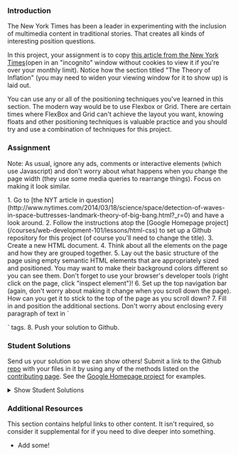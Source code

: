 ### Introduction

The New York Times has been a leader in experimenting with the inclusion of multimedia content in traditional stories.  That creates all kinds of interesting position questions.

In this project, your assignment is to copy [this article from the New York Times](http://www.nytimes.com/2014/03/18/science/space/detection-of-waves-in-space-buttresses-landmark-theory-of-big-bang.html?_r=0)(open in an "incognito" window without cookies to view it if you're over your monthly limit).  Notice how the section titled "The Theory of Inflation" (you may need to widen your viewing window for it to show up) is laid out.

You can use any or all of the positioning techniques you've learned in this section. The modern way would be to use Flexbox or Grid. There are certain times where FlexBox and Grid can't achieve the layout you want, knowing floats and other positioning techniques is valuable practice and you should try and use a combination of techniques for this project.

### Assignment
Note: As usual, ignore any ads, comments or interactive elements (which use Javascript) and don't worry about what happens when you change the page width (they use some media queries to rearrange things).  Focus on making it look similar.

<div class="lesson-content__panel" markdown="1">
1. Go to [the NYT article in question](http://www.nytimes.com/2014/03/18/science/space/detection-of-waves-in-space-buttresses-landmark-theory-of-big-bang.html?_r=0) and have a look around.
2. Follow the instructions atop the [Google Homepage project](/courses/web-development-101/lessons/html-css) to set up a Github repository for this project (of course you'll need to change the title).
3. Create a new HTML document.
4. Think about all the elements on the page and how they are grouped together.
5. Lay out the basic structure of the page using empty semantic HTML elements that are appropriately sized and positioned.  You may want to make their background colors different so you can see them.  Don't forget to use your browser's developer tools (right click on the page, click "inspect element")!
6. Set up the top navigation bar (again, don't worry about making it change when you scroll down the page).  How can you get it to stick to the top of the page as you scroll down?
7. Fill in and position the additional sections.  Don't worry about enclosing every paragraph of text in `<p>` tags.
8. Push your solution to Github.
</div>

### Student Solutions
Send us your solution so we can show others! Submit a link to the Github [repo](https://github.com/TheOdinProject/curriculum/blob/master/html_css/project_positioning.md) with your files in it by using any of the methods listed on the [contributing page](http://github.com/TheOdinProject/curriculum/blob/master/contributing.md).  See the [Google Homepage project](/courses/web-development-101/lessons/html-css) for examples.

<details markdown="block">
  <summary> Show Student Solutions </summary>

* Add your solution below this line!
* [descholar's solution](https://github.com/descholar-ceo/clone-nyt-article-page) - [View it in Browser](https://serene-hopper-cb63b8.netlify.app/)
* [Run After's solution](https://github.com/run-after/nyt-article) - [View in Browser](https://run-after.github.io/nyt-article/)
* [skele-666's Solution](https://github.com/skele-666/new-york-times) - [View in Browser](https://skele-666.github.io/new-york-times/)
* [Alexander Nitiola's Solution](https://github.com/TheCre8tor/nyt_website_clone) - [View in Browser](https://thecre8tor.github.io/nyt_website_clone/)
* [Lekunze Stanley Enow's Solution](https://happiguru.github.io/PositioningandFloatingElements/)
* [Witah Georjane's Solution](https://github.com/Georjane/New-York-Times-Article.git) - [View in Browser](https://raw.githack.com/Georjane/New-York-Times-Article/feature_NY_Times_Article/index.html)
* [Andres Ruiz's Solution](https://github.com/Andrsrz/newyork-clone) - [View in Browser](https://andrsrz.github.io/newyork-clone/)
* [Haroon Abdulrazaq's Solution](https://github.com/DejazmachMolla/newyork_times) - [View in Browser](https://dejazmachmolla.github.io/newyork_times/)
* [Jose Salvador's Solution](https://github.com/Jsalvadorpp/nytimes-html) - [View in Browser](https://jsalvadorpp.github.io/nytimes-html/)
* [kaliberpoziomka's solution](https://github.com/kaliberpoziomka/nytimesArticle) - [View in Browser](https://kaliberpoziomka.github.io/nytimesArticle/)
* [Uduak Essien's solution](https://github.com/acushlakoncept/newyork_times_clone) - [View in Browser](https://acushlakoncept.github.io/newyork_times_clone/)
* [Andrea's solution](https://github.com/fioriandrea/nyt-article) - [View in Browser](https://fioriandrea.github.io/nyt-article/)
* [Mikael's solution](https://github.com/Mikearaya/new-york-times-clone) - [View in Browser](https://mikearaya.github.io/new-york-times-clone/)
* [Julio's solution](https://github.com/julio22b/nyt-article-clone/) - [View in Browser](https://julio22b.github.io/nyt-article-clone/)
* [Andrija Jelenkovic's Solution](https://github.com/Amdrija/newYorkTimesClone) - [View in Browser](https://amdrija.github.io/newYorkTimesClone/)
* [Morghan's Solution](https://github.com/morghan102/positioning_nyt_article)
* [Rarysson's Solution](https://github.com/rarysson/nyt-article) - [View in Browser](https://rarysson.github.io/nyt-article/)
* [Johongirr's Solution](https://github.com/Johongirr/NYT-website-copy) - [View in Browser](https://johongirr.github.io/NYT-website-copy/)
* [Estela's Solution](https://estelajimero.github.io/positioning-floating/) - [View in Browser](https://estelajimero.github.io/positioning-floating/)
* [Igorashs's Solution](https://github.com/igorashs/positioning-and-floating-elements) - [View in Browser](https://igorashs.github.io/positioning-and-floating-elements/)
* [Zakariye's Solution](https://github.com/ZYusuf10/curriculum) - [View in Browser](https://zyusuf10.github.io/flex_practice/timesClone.html)
* [Basskip's Solution](https://github.com/Basskip/times-article-html-css) - [View in Browser](https://basskip.com/times-article-html-css/)
* [Marian & Ivancito's Solution](https://github.com/mariancristu/New-York-Times-Clone) - [View in Browser](https://mariancristu.github.io/New-York-Times-Clone/)
* [Nurislam & Carlos Anriquez's Solution](https://github.com/nurislam-ab/positioning_and_floating_elements) - [View in Browser](https://nurislam-ab.github.io/positioning_and_floating_elements/index.html)
* [Ashish's Solution](https://github.com/CodersGas/article-layout) - [View in Browser](https://codersgas.github.io/article-layout/home-page.html)
* [Katarzyna Kaswen-Wilk's Solution](https://github.com/kikupiku/new-york-times-copy) - [View in Browser](https://kikupiku.github.io/new-york-times-copy/)
* [Raiko's solution](https://github.com/Cypher0/odin-positioning-floating) - [View in Browser](https://cypher0.github.io/odin-positioning-floating/)
* [Christian's Solution](https://github.com/Cabonilla/nyt_replica) - [View in Browser](https://cabonilla.github.io/nyt_replica/)
* [Braxton's Solution](https://github.com/braxtonlemmon/nyt-clone) - [View in Browser](https://braxtonlemmon.github.io/nyt-clone/)
* [Muhammad Ahmad's Solution](https://github.com/thisisMAhmad/nyt-article) - [View in Browser](https://thisismahmad.github.io/nyt-article/)
* [Leticia's Solution](https://github.com/gradiva/odin-fullstack-javascript/tree/master/03-HTML_and_CSS/03-CSS/01-Positioning_and_Floating_Elements/ny-times-clone) - [View in Browser](https://gradiva.github.io/ny-times-clone/)
* [David Auza's and Eduardo Reis's Solution](https://github.com/davidauza-engineer/Positioning-and-Floating-Elements) - [View in Browser](https://davidauza-engineer.github.io/Positioning-and-Floating-Elements/)
* [Gabriel's Solution](https://github.com/gabytzubaws/nyt_article_odin) - [View in Browser](https://gabytzubaws.github.io/nyt_article_odin/)
* [Kevin Vuong's solution](https://github.com/fffear/positioning_and_floating_elements) - [View in Browser](https://fffear.github.io/positioning_and_floating_elements/)
* [Lucila Pastore's Solution](https://github.com/lucilapastore/new-york-times-clone) - [View in Browser](https://lucilapastore.github.io/new-york-times-clone/)
* [Solodov's solution](https://github.com/solodov-dev/top-nyt) - [View in Browser](https://solodov-dev.github.io/top-nyt/)
* [David Tan's solution](https://github.com/davecmd/NYT-space-article-replica) - [View in Browser](https://davecmd.github.io/NYT-space-article-replica/)
* [Jitendra Rathore's solution](https://github.com/jitendrrathore/positioning-and-floating-elements) - [View in Browser](https://jitendrrathore.github.io/positioning-and-floating-elements)
* [Carmine Grossi's solution](https://github.com/cgrossi/odin-project-positioning-project) - [View in Browser](https://cgrossi.github.io/odin-project-positioning-project/)
* [Sampajanno's solution](https://github.com/Sampajanno/floating-positioning) - [View in Browser](https://sampajanno.github.io/floating-positioning/)
* [bcikota's solution](https://github.com/bcikota/the_NYT_article) - [View in Browser](https://bcikota.github.io/the_NYT_article/)
* [Ohlie's solution](https://github.com/lco1220/nyt_article) - [View in Browser](https://lco1220.github.io/nyt_article/)
* [Bola Buari's solution](https://github.com/bolah2009/nyt-clone) - [View in Browser](https://bolah2009.github.io/nyt-clone/)
* [Jason McKee's solution](https://github.com/jttmckee/nyt-pretend.git) - [View in Browser](https://jttmckee.github.io/nyt-pretend/index.html)
* [Ricala's solution](https://github.com/Ricala/NYT-article-clone) - [View in Browser](https://ricala.github.io/NYT-article-clone/)
* [Bojo's solution](https://github.com/BojoZahariev/NY_Times_article) - [View in Browser](https://bojozahariev.github.io/NY_Times_article/)
* [ARaut9's solution](https://github.com/ARaut9/nyt_Article_clone) - [View in Browser](https://araut9.github.io/nyt_Article_clone/)
* [N00bG1rl's solution](https://github.com/N00bG1rl/article) - [View in Browser](https://n00bg1rl.github.io/article/)
* [Max Garber's solution](https://github.com/bubblebooy/Odin-HTML5andCSS3) - [View in Browser](https://bubblebooy.github.io/Odin-HTML5andCSS3/detection-of-waves-in-space-buttresses-landmark-theory-of-big-bang.html)
* [Bojana Karakacev's solution](https://github.com/bojana12/positions-and-floats-css) - [View in Browser](https://bojana12.github.io/positions-and-floats-css/)
* [Chris MacSwan's solution](https://github.com/cmacswan07/nyt-article) - [View in Browser](https://cmacswan07.github.io/nyt-article/index.html)
* [Javier Machin's solution](https://github.com/Javier-Machin/NYT-article) - [View in Browser](https://javier-machin.github.io/NYT-article/)
* [Qin's solution](https://github.com/hyathynth/NYT_article) - [View in Browser](https://hyathynth.github.io/NYT_article/)
* [Yakherder's solution](https://github.com/yakherder614/NYT-clone) - [View in Browser](https://yakherder614.github.io/NYT-clone/)
* [SarfrazAnjum's Solution](https://github.com/SarfrazAnjum/TOP_Positioning-and-Floating-Elements) - [View in Browser](https://sarfrazanjum.github.io/TOP_Positioning-and-Floating-Elements/)
* [nmac's Solution](https://github.com/nmacawile/new-york-times-layout) - [Preview](https://htmlpreview.github.io/?https://github.com/nmacawile/new-york-times-layout/blob/master/index.html)
* [Henry Kirya's Solution](https://github.com/harrika/nyt) - [View in Browser](https://harrika.github.io/nyt/)
* [walnutdust's solution](https://github.com/walnutdust/new-york-times) - [View in Browser](https://walnutdust.github.io/new-york-times/)
* [theghall's Solution](https://github.com/theghall/odin-nyt) - [View in Browser](https://theghall.github.io/odin-nyt/)
* [Jmooree30's Solution](https://github.com/jmooree30/new-york-times) - [View in Browser](https://jmooree30.github.io/new-york-times/)
* [Jonathan Yiv's Solution](https://github.com/JonathanYiv/nytimes-article-page) - [View in Browser](https://jonathanyiv.github.io/nytimes-article-page/)
* [holdercp's Solution](https://github.com/holdercp/nyt-layout) - [View in Browser](https://holdercp.github.io/nyt-layout/)
* [yilmazgunalp's Solution](https://github.com/yilmazgunalp/nyt) - [View in Browser](https://yilmazgunalp.github.io/nyt/)
* [Jeff's Solution](https://github.com/jmbothe/nyt-article) - [View in Browser](https://jmbothe.github.io/nyt-article/)
* [Andrew's Solution](https://github.com/andrewr224/ny_times) - [View in Browser](https://andrewr224.github.io/ny_times/)
* [Axel’s Solution](https://github.com/afuh/new-york-times) - [View in Browser](https://afuh.github.io/new-york-times/)
* [Jan Pilik's solution](https://github.com/Vjii/new_york_times_project) - [View in Browser](https://vjii.github.io/new_york_times_project/)
* [Rhys B's Solution](https://github.com/105ron/nyt-article) - [View in Browser](https://105ron.github.io/nyt-article/)
* [Pawel R's Solution](https://github.com/PawelRokosz/PositioningElements) - [View in Browser](https://htmlpreview.github.io/?https://github.com/PawelRokosz/PositioningElements/blob/master/index.html)
* [Shouvik Roy's Solution](https://github.com/royshouvik/newyorktimes) - [View in Browser](http://htmlpreview.github.io/?https://github.com/royshouvik/newyorktimes/blob/master/index.html)
* [Meher Chandan's Solution](https://github.com/meherchandan/NewYorkTimes) - [View in Browser](http://htmlpreview.github.io/?https://github.com/meherchandan/NewYorkTimes/blob/master/index.html)
* [Artur Janik's Solution](https://github.com/ArturJanik/ProjectNYT) - [View in Browser](http://htmlpreview.github.io/?https://github.com/ArturJanik/ProjectNYT/blob/master/index2.html)
* [Ryan Jordan's Solution](https://github.com/krjordan/odin-project/tree/master/nyt-project) - [View in Browser](http://htmlpreview.github.io/?https://github.com/krjordan/odin-project/tree/master/nyt-project/index.html)
* [Frank Peelen's Solution](https://github.com/FrankPeelen/New-York-Times-CSS) - [View in Browser](https://rawgit.com/FrankPeelen/New-York-Times-CSS/master/detection-of-waves-in-space-buttresses-landmark-theory-of-big-bang.html)
* [AyeSea's Solution](https://github.com/AyeSea/nytimes-css) - [View in Browser](https://htmlpreview.github.io/?https://github.com/AyeSea/nytimes-css/blob/master/index.html)
* [Dominik Stodolny's Solution](https://github.com/dstodolny/nyt-article) - [View in Browser](https://htmlpreview.github.io/?https://github.com/dstodolny/nyt-article/blob/master/index.html)
* [AtActionPark's Solution](https://github.com/AtActionPark/odin_positioning_and_floating_elements) - [View in Browser](https://htmlpreview.github.io/?https://github.com/AtActionPark/odin_positioning_and_floating_elements/blob/master/main.html)
* [Voreny's Solution](https://github.com/Gelio/nyt-news-layout) - [View in Browser](http://gelio.github.io/nyt-news-layout/)
* [Dusan Milosavljevic's Solution](https://github.com/dusanmilosavljevic1624/Project-Positioning-Elements-) - [View in Browser](http://dusanmilosavljevic1624.github.io/Project-Positioning-Elements-/)
* [Noman Karim's Solution](https://github.com/nomankarim/newyorktimes) - [View in Browser](http://htmlpreview.github.io/?https://github.com/nomankarim/newyorktimes/blob/master/index.html)
* [Patrick Mallee's Solution](https://github.com/patmallee/nytimes) - [View in Browser](http://htmlpreview.github.io/?https://github.com/patmallee/nytimes/blob/master/index.html)
* [Cameron Kelley's Solution](https://github.com/cameronjkelley/the_odin_project/tree/master/html5_css3/ny-times) - [View in Browser](https://htmlpreview.github.io/?https://github.com/cameronjkelley/the_odin_project/blob/master/html5_css3/ny-times/index.html)
* [Luke Walker's Solution](https://github.com/ubershibs/odin-html-css/tree/master/nytimes) - [View in Browser](https://htmlpreview.github.io/?https://github.com/ubershibs/odin-html-css/blob/master/nytimes/index.html)
* [Miguel Herrera's Solution](https://github.com/migueloherrera/nytimes) - [View in Browser](http://htmlpreview.github.io/?https://github.com/migueloherrera/nytimes/blob/master/index.html)
* [srashidi's Solution](https://github.com/srashidi/The_Odin_Project/tree/master/HTML5%20and%20CSS3/Positioning_Elements/nyt-article) - [View in Browser](http://htmlpreview.github.io/?https://github.com/srashidi/The_Odin_Project/blob/master/HTML5%20and%20CSS3/Positioning_Elements/nyt-article/article.html)
* [J-kaizen's Solution](https://github.com/J-kaizen/TheOdinProject/tree/master/HTML_CSS/positioning_elements) - [View in Browser](http://htmlpreview.github.io/?https://github.com/J-kaizen/TheOdinProject/blob/master/HTML_CSS/positioning_elements/index.html)
* [csrail's Solution](https://github.com/csrail/nytimes-mock) - [View in Browser](https://rawgit.com/csrail/nytimes-mock/master/article.html)
* [Shala Qweghen's Solution](https://github.com/ShalaQweghen/nyt-clone) - [View in Browser](https://rawgit.com/ShalaQweghen/nyt-clone/master/index.html)
* [David Chapman's Solution](https://github.com/davidchappy/odin_training_projects/tree/master/html-positioning-elements) - [View in Browser](https://davidchappy.github.io/ny-times-html/)
* [Charles Harries's Solution](https://github.com/charlesharries/new_york_times) - [View in Browser](https://htmlpreview.github.io/?https://github.com/charlesharries/new_york_times/blob/master/index.html)
* [Flint Mayers's Solution](https://github.com/FlintMayers/The_New_York_Times_project) - [View in Browser](https://flintmayers.github.io/The_New_York_Times_project/)
* [Sophia Wu's Solution](https://github.com/SophiaLWu) - [View in Browser](https://sophialwu.github.io/NY-times-article-clone/)
* [Daunenok's Solution](https://github.com/daunenok/new-york) - [View in Browser](https://daunenok.github.io/new-york/)
* [Austin's Solution](https://github.com/CouchofTomato/ny-times-clone)
* [Adonias Dantas's Solution](https://github.com/adoniasdantas/ny-article) - [View in Browser](https://adoniasdantas.github.io/ny-article/)
* [Beth Rathbone's Solution](https://github.com/bethrath/ny-times-article) - [View in Browser](http://htmlpreview.github.io/?https://github.com/bethrath/ny-times-article/blob/master/index.html)
* [Husein's Solution](https://github.com/hosghf/new-york-times-articl-html-css) - [View in Browser](https://htmlpreview.github.io/?https://github.com/hosghf/new-york-times-articl-html-css/blob/master/index.html)
* [Paul McGarry's Solution](https://github.com/thiswillhavetodo/nyt-article) - [View in Browser](https://thiswillhavetodo.github.io/nyt-article/)
* [DV's Solution](https://github.com/dvislearning/odin-nyt-article) - [View in Browser](http://htmlpreview.github.io/?https://github.com/dvislearning/odin-nyt-article/blob/master/detection-of-waves-in-space-buttresses-landmark-theory-of-big-bang.html)
* [Francisco Carlos's Solution](https://github.com/fcarlosdev/nyt-project) - [View in Browser](https://fcarlosdev.github.io/nyt-project/)
* [Mike Smith's Solution](https://github.com/MikeSS281986/New-York-Times-Snippet) - [View in Browser](https://mikess281986.github.io/New-York-Times-Snippet/)
* [Elena's Solution](https://github.com/elena-sam/nytimes-clone) - [View in Browser](elena-sam.github.io/nytimes-clone)
* [Punnadittr's Solution](https://github.com/punnadittr/nyt-article) - [View in Browser](https://punnadittr.github.io/nyt-article/)
* [aznafro's Solution](https://github.com/aznafro/nytarticle) - [View in Browser](https://aznafro.github.io/nytarticle/)
* [Areeba's Solution](https://github.com/AREEBAISHTIAQ/NYT-article) - [View in Browser](https://areebaishtiaq.github.io/NYT-article/)
* [Taylor J's Solution](https://github.com/taylorjohannsen/nytmockup) - [View in Browser](https://taylorjohannsen.github.io/nytmockup/)
* [Ghassan's Solution](https://github.com/GT001/TOP-NYT-Article) - [View in Browser](https://gt001.github.io/TOP-NYT-Article/)
* [bchalman's Solution](https://github.com/bchalman/NYT-positioning-practice) - [View in Browser](https://bchalman.github.io/NYT-positioning-practice/)
* [Doris's Solution](https://github.com/dsmchen/nyt-article) - [View in Browser](https://dsmchen.github.io/nyt-article/)
* [Kelvin Liang's Solution](https://github.com/kelvin8773/NYT-Clone-Page) - [View in Browser](https://kelvin8773.github.io/NYT-Clone-Page/)
* [Antonio Marcos's Solution](https://github.com/AMarcosCastelo/NYT-clone-page) - [View in Browser](https://amarcoscastelo.github.io/NYT-clone-page/)
* [Carlos Del Real's and Gabriela Cruz's Solution](https://github.com/ViriCruz/positioning-and-floating-elements) - [View in Browser](https://viricruz.github.io/positioning-and-floating-elements/)
* [Halkim's Solution](https://github.com/halkim44/nytimes-article-rebuild) - [View in Browser](https://halkim44.github.io/nytimes-article-rebuild/)
* [Halkim's Solution](https://github.com/aronfischer/NYT-article) - [View in Browser](https://aronfischer.github.io/NYT-article/)
* [Ryan Floyd's Solution](https://github.com/MrRyanFloyd/scratch/tree/master/css_NYT) 
* [0xtaf's Solution](https://github.com/0xtaf/css-nyt) - [View in Browser](https://0xtaf.github.io/css-nyt/)
* [Scott Bowles's Solution](https://github.com/scottBowles/nyt-article-layout-clone) - [View in Browser](https://scottbowles.github.io/nyt-article-layout-clone/)
* [Adriel Bruno's Solution](https://github.com/AdrielTrigger/top-nyt-page-clone) - [View in Browser](https://adrieltrigger.github.io/top-nyt-page-clone/)
* [Veskenazi's Solution](https://github.com/veskenazi/new-york-times-article-clone) - [View in Browser](https://veskenazi.github.io/new-york-times-article-clone/)
* [ranmaru22's Solution](https://github.com/ranmaru22/the_odin_project/tree/master/nyt_article_clone) - [View in Browser](https://ranmaru22.github.io/the_odin_project/nyt_article_clone/)
* [jamesredux's Solution](https://github.com/Jamesredux/nytimes-page) - [View in Browser](https://jamesredux.github.io/nytimes-page/)
* [mangakiko's Solution](https://github.com/magakiko/New-York-Times) - [View in Browser](https://magakiko.github.io/New-York-Times/)
* [barrysweeney's Solution](https://github.com/barrysweeney/article-layout) - [View in Browser](https://barrysweeney.github.io/article-layout/)
* [bhenning83's Solution](https://github.com/bhenning83/nyt-article) - [View in Browser](https://bhenning83.github.io/nyt-article/)
* [Joe Thompson's Solution](https://github.com/jlthompso/nyt_article) - [View in Browser](https://jlthompso.github.io/nyt_article/)
* [Timework's Solution](https://github.com/Timework/article_clone) - [View in Browser](https://timework.github.io/article_clone/)
* [AnsellMaximilian's Solution](https://github.com/AnsellMaximilian/NY-Times-Article) - [View in Browser](https://ansellmaximilian.github.io/NY-Times-Article/)
</details>

### Additional Resources
This section contains helpful links to other content. It isn't required, so consider it supplemental for if you need to dive deeper into something.

* Add some!
